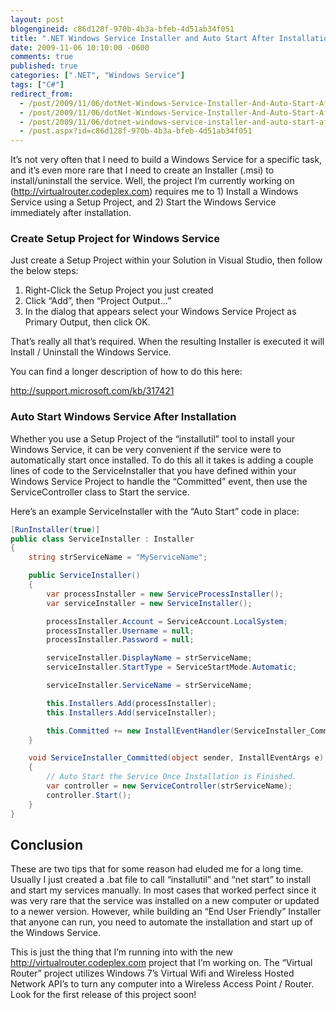 ```yaml
---
layout: post
blogengineid: c86d128f-970b-4b3a-bfeb-4d51ab34f051
title: ".NET Windows Service Installer and Auto Start After Installation"
date: 2009-11-06 10:10:00 -0600
comments: true
published: true
categories: [".NET", "Windows Service"]
tags: ["C#"]
redirect_from: 
  - /post/2009/11/06/dotNet-Windows-Service-Installer-And-Auto-Start-After-Installation.aspx
  - /post/2009/11/06/dotNet-Windows-Service-Installer-And-Auto-Start-After-Installation
  - /post/2009/11/06/dotnet-windows-service-installer-and-auto-start-after-installation
  - /post.aspx?id=c86d128f-970b-4b3a-bfeb-4d51ab34f051
---
```

<!-- more -->

It&rsquo;s not very often that I need to build a Windows Service for a specific task, and it&rsquo;s even more rare that I need to create an Installer (.msi) to install/uninstall the service. Well, the project I&rsquo;m currently working on (<a href="http://virtualrouter.codeplex.com">http://virtualrouter.codeplex.com</a>) requires me to 1) Install a Windows Service using a Setup Project, and 2) Start the Windows Service immediately after installation.
<h3>Create Setup Project for Windows Service</h3>

Just create a Setup Project within your Solution in Visual Studio, then follow the below steps:

1. Right-Click the Setup Project you just created 
2. Click &ldquo;Add&rdquo;, then &ldquo;Project Output&hellip;&rdquo; 
3. In the dialog that appears select your Windows Service Project as Primary Output, then click OK.

That&rsquo;s really all that&rsquo;s required. When the resulting Installer is executed it will Install / Uninstall the Windows Service.

You can find a longer description of how to do this here:

<a title="http://support.microsoft.com/kb/317421" href="http://support.microsoft.com/kb/317421">http://support.microsoft.com/kb/317421</a>
<h3>Auto Start Windows Service After Installation</h3>

Whether you use a Setup Project of the &ldquo;installutil&rdquo; tool to install your Windows Service, it can be very convenient if the service were to automatically start once installed. To do this all it takes is adding a couple lines of code to the ServiceInstaller that you have defined within your Windows Service Project to handle the &ldquo;Committed&rdquo; event, then use the ServiceController class to Start the service.

Here&rsquo;s an example ServiceInstaller with the &ldquo;Auto Start&rdquo; code in place:

```csharp
[RunInstaller(true)]
public class ServiceInstaller : Installer
{
    string strServiceName = "MyServiceName";

    public ServiceInstaller()
    {
        var processInstaller = new ServiceProcessInstaller();
        var serviceInstaller = new ServiceInstaller();

        processInstaller.Account = ServiceAccount.LocalSystem;
        processInstaller.Username = null;
        processInstaller.Password = null;

        serviceInstaller.DisplayName = strServiceName;
        serviceInstaller.StartType = ServiceStartMode.Automatic;

        serviceInstaller.ServiceName = strServiceName;

        this.Installers.Add(processInstaller);
        this.Installers.Add(serviceInstaller);

        this.Committed += new InstallEventHandler(ServiceInstaller_Committed);
    }

    void ServiceInstaller_Committed(object sender, InstallEventArgs e)
    {
        // Auto Start the Service Once Installation is Finished.
        var controller = new ServiceController(strServiceName);
        controller.Start();
    }
}
```

## Conclusion

These are two tips that for some reason had eluded me for a long time. Usually I just created a .bat file to call &ldquo;installutil&rdquo; and &ldquo;net start&rdquo; to install and start my services manually. In most cases that worked perfect since it was very rare that the service was installed on a new computer or updated to a newer version. However, while building an &ldquo;End User Friendly&rdquo; Installer that anyone can run, you need to automate the installation and start up of the Windows Service.

This is just the thing that I&rsquo;m running into with the new <a href="http://virtualrouter.codeplex.com">http://virtualrouter.codeplex.com</a> project that I&rsquo;m working on. The &ldquo;Virtual Router&rdquo; project utilizes Windows 7&rsquo;s Virtual Wifi and Wireless Hosted Network API&rsquo;s to turn any computer into a Wireless Access Point / Router. Look for the first release of this project soon!
